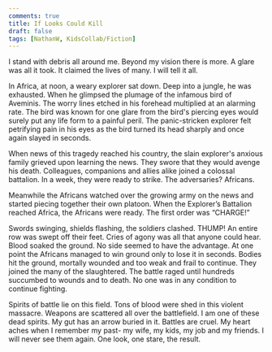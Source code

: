 ```yaml
---
comments: true
title: If Looks Could Kill
draft: false
tags: [NathanW, KidsCollab/Fiction]
---
```

 
I stand with debris all around me. Beyond my vision there is more. A glare was all it took. It claimed the lives of many. I will tell it all.

In Africa, at noon, a weary explorer sat down. Deep into a jungle, he was exhausted. When he glimpsed the plumage of the infamous bird of Aveminis. The worry lines etched in his forehead multiplied at an alarming rate. The bird was known for one glare from the bird's piercing eyes would surely put any life form to a painful peril. The panic-stricken explorer felt petrifying pain in his eyes as the bird turned its head sharply and once again slayed in seconds.

When news of this tragedy reached his country, the slain explorer's anxious family grieved upon learning the news. They swore that they would avenge his death. Colleagues, companions and allies alike joined a colossal battalion. In a week, they were ready to strike. The adversaries? Africans.

Meanwhile the Africans watched over the growing army on the news and started piecing together their own platoon. When the Explorer’s Battalion reached Africa, the Africans were ready. The first order was “CHARGE!”

Swords swinging, shields flashing, the soldiers clashed. THUMP! An entire row was swept off their feet. Cries of agony was all that anyone could hear. Blood soaked the ground. No side seemed to have the advantage. At one point the Africans managed to win ground only to lose it in seconds. Bodies hit the ground, mortally wounded and too weak and frail to continue. They joined the many of the slaughtered. The battle raged until hundreds succumbed to wounds and to death. No one was in any condition to continue fighting.

Spirits of battle lie on this field. Tons of blood were shed in this violent massacre. Weapons are scattered all over the battlefield. I am one of these dead spirits. My gut has an arrow buried in it. Battles are cruel. My heart aches when I remember my past- my wife, my kids, my job and my friends. I will never see them again. One look, one stare, the result.
